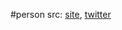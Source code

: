 #person 
src: [site](http://cameronbuckner.net/professional/index.htm), [twitter](https://twitter.com/cameronjbuckner) 
